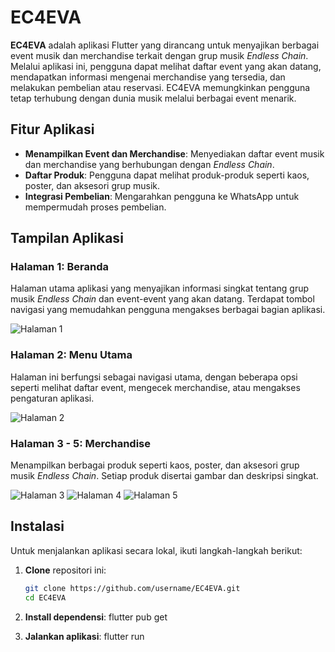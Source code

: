 # EC4EVA

**EC4EVA** adalah aplikasi Flutter yang dirancang untuk menyajikan berbagai event musik dan merchandise terkait dengan grup musik *Endless Chain*. Melalui aplikasi ini, pengguna dapat melihat daftar event yang akan datang, mendapatkan informasi mengenai merchandise yang tersedia, dan melakukan pembelian atau reservasi. EC4EVA memungkinkan pengguna tetap terhubung dengan dunia musik melalui berbagai event menarik.

## Fitur Aplikasi
- **Menampilkan Event dan Merchandise**: Menyediakan daftar event musik dan merchandise yang berhubungan dengan *Endless Chain*.
- **Daftar Produk**: Pengguna dapat melihat produk-produk seperti kaos, poster, dan aksesori grup musik.
- **Integrasi Pembelian**: Mengarahkan pengguna ke WhatsApp untuk mempermudah proses pembelian.

## Tampilan Aplikasi

### Halaman 1: Beranda
Halaman utama aplikasi yang menyajikan informasi singkat tentang grup musik *Endless Chain* dan event-event yang akan datang. Terdapat tombol navigasi yang memudahkan pengguna mengakses berbagai bagian aplikasi.

![Halaman 1](assets/ss1.jpeg)

### Halaman 2: Menu Utama
Halaman ini berfungsi sebagai navigasi utama, dengan beberapa opsi seperti melihat daftar event, mengecek merchandise, atau mengakses pengaturan aplikasi.

![Halaman 2](assets/ss2.jpeg)

### Halaman 3 - 5: Merchandise
Menampilkan berbagai produk seperti kaos, poster, dan aksesori grup musik *Endless Chain*. Setiap produk disertai gambar dan deskripsi singkat.

![Halaman 3](assets/ss3.jpeg)
![Halaman 4](assets/ss4.jpeg)
![Halaman 5](assets/ss5.jpeg)

## Instalasi

Untuk menjalankan aplikasi secara lokal, ikuti langkah-langkah berikut:

1. **Clone** repositori ini:
   ```bash
   git clone https://github.com/username/EC4EVA.git
   cd EC4EVA
2. **Install dependensi**:
   flutter pub get
   
2. **Jalankan aplikasi**:
   flutter run
